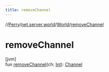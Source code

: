 ```yaml
---
title: removeChannel
---
```

//[Perry](../../../index.html)/[net.server.world](../index.html)/[World](index.html)/[removeChannel](remove-channel.html)



# removeChannel



[jvm]\
fun [removeChannel](remove-channel.html)(ch: [Int](https://kotlinlang.org/api/latest/jvm/stdlib/kotlin/-int/index.html)): [Channel](../../net.server.channel/-channel/index.html)




